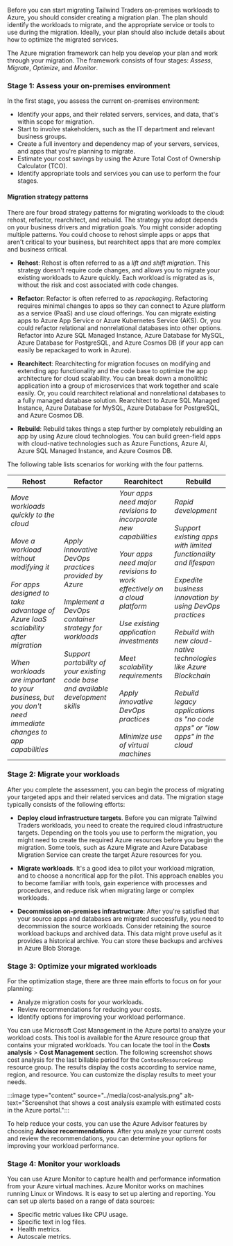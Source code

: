 Before you can start migrating Tailwind Traders on-premises workloads to Azure, you should consider creating a migration plan. The plan should identify the workloads to migrate, and the appropriate service or tools to use during the migration. Ideally, your plan should also include details about how to optimize the migrated services.

The Azure migration framework can help you develop your plan and work through your migration. The framework consists of four stages: _Assess_, _Migrate_, _Optimize_, and _Monitor_.

### Stage 1: Assess your on-premises environment

In the first stage, you assess the current on-premises environment:
- Identify your apps, and their related servers, services, and data, that's within scope for migration.
- Start to involve stakeholders, such as the IT department and relevant business groups.
- Create a full inventory and dependency map of your servers, services, and apps that you're planning to migrate.
- Estimate your cost savings by using the Azure Total Cost of Ownership Calculator (TCO).
- Identify appropriate tools and services you can use to perform the four stages.

#### Migration strategy patterns

There are four broad strategy patterns for migrating workloads to the cloud: rehost, refactor, rearchitect, and rebuild. The strategy you adopt depends on your business drivers and migration goals. You might consider adopting multiple patterns. You could choose to rehost simple apps or apps that aren't critical to your business, but rearchitect apps that are more complex and business critical.

- **Rehost**: Rehost is often referred to as a _lift and shift migration_. This strategy doesn't require code changes, and allows you to migrate your existing workloads to Azure quickly. Each workload is migrated as is, without the risk and cost associated with code changes. 

- **Refactor**: Refactor is often referred to as _repackaging_. Refactoring requires minimal changes to apps so they can connect to Azure platform as a service (PaaS) and use cloud offerings. You can migrate existing apps to Azure App Service or Azure Kubernetes Service (AKS). Or, you could refactor relational and nonrelational databases into other options. Refactor into Azure SQL Managed Instance, Azure Database for MySQL, Azure Database for PostgreSQL, and Azure Cosmos DB (if your app can easily be repackaged to work in Azure). 

- **Rearchitect**: Rearchitecting for migration focuses on modifying and extending app functionality and the code base to optimize the app architecture for cloud scalability. You can break down a monolithic application into a group of microservices that work together and scale easily. Or, you could rearchitect relational and nonrelational databases to a fully managed database solution. Rearchitect to Azure SQL Managed Instance, Azure Database for MySQL, Azure Database for PostgreSQL, and Azure Cosmos DB. 

- **Rebuild**: Rebuild takes things a step further by completely rebuilding an app by using Azure cloud technologies. You can build green-field apps with cloud-native technologies such as Azure Functions, Azure AI, Azure SQL Managed Instance, and Azure Cosmos DB.

The following table lists scenarios for working with the four patterns.

| Rehost | Refactor | Rearchitect | Rebuild |
| --- | --- | --- | --- |
| _Move workloads quickly to the cloud_ <br><br> _Move a workload without modifying it_ <br><br> _For apps designed to take advantage of Azure IaaS scalability after migration_ <br><br> _When workloads are important to your business, but you don't need immediate changes to app capabilities_ | _Apply innovative DevOps practices provided by Azure_ <br><br> _Implement a DevOps container strategy for workloads_ <br><br> _Support portability of your existing code base and available development skills_ | _Your apps need major revisions to incorporate new capabilities_ <br><br> _Your apps need major revisions to work effectively on a cloud platform_ <br><br> _Use existing application investments_ <br><br> _Meet scalability requirements_ <br><br> _Apply innovative DevOps practices_ <br><br> _Minimize use of virtual machines_ | _Rapid development_ <br><br> _Support existing apps with limited functionality and lifespan_ <br><br> _Expedite business innovation by using DevOps practices_ <br><br> _Rebuild with new cloud-native technologies like Azure Blockchain_ <br><br> _Rebuild legacy applications as "no code apps" or "low apps" in the cloud_ |

### Stage 2: Migrate your workloads

After you complete the assessment, you can begin the process of migrating your targeted apps and their related services and data. The migration stage typically consists of the following efforts:

- **Deploy cloud infrastructure targets**. Before you can migrate Tailwind Traders workloads, you need to create the required cloud infrastructure targets. Depending on the tools you use to perform the migration, you might need to create the required Azure resources before you begin the migration. Some tools, such as Azure Migrate and Azure Database Migration Service can create the target Azure resources for you.

- **Migrate workloads**. It's a good idea to pilot your workload migration, and to choose a noncritical app for the pilot. This approach enables you to become familiar with tools, gain experience with processes and procedures, and reduce risk when migrating large or complex workloads.

- **Decommission on-premises infrastructure**: After you're satisfied that your source apps and databases are migrated successfully, you need to decommission the source workloads. Consider retaining the source workload backups and archived data. This data might prove useful as it provides a historical archive. You can store these backups and archives in Azure Blob Storage.

### Stage 3: Optimize your migrated workloads

For the optimization stage, there are three main efforts to focus on for your planning:
- Analyze migration costs for your workloads.
- Review recommendations for reducing your costs.
- Identify options for improving your workload performance.

You can use Microsoft Cost Management in the Azure portal to analyze your workload costs. This tool is available for the Azure resource group that contains your migrated workloads. You can locate the tool in the **Costs analysis** > **Cost Management** section. The following screenshot shows cost analysis for the last billable period for the `ContosoResourceGroup` resource group. The results display the costs according to service name, region, and resource. You can customize the display results to meet your needs.

:::image type="content" source="../media/cost-analysis.png" alt-text="Screenshot that shows a cost analysis example with estimated costs in the Azure portal.":::

To help reduce your costs, you can use the Azure Advisor features by choosing **Advisor recommendations**. After you analyze your current costs and review the recommendations, you can determine your options for improving your workload performance.

### Stage 4: Monitor your workloads

You can use Azure Monitor to capture health and performance information from your Azure virtual machines. Azure Monitor works on machines running Linux or Windows. It is easy to set up alerting and reporting. You can set up alerts based on a range of data sources:

- Specific metric values like CPU usage.
- Specific text in log files.
- Health metrics.
- Autoscale metrics.